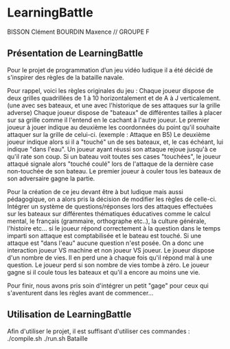 # LearningBattle

BISSON Clément BOURDIN Maxence // GROUPE F

## Présentation de LearningBattle

Pour le projet de programmation d’un jeu vidéo ludique il a été décidé de s'inspirer des règles de la bataille navale.

Pour rappel, voici les règles originales du jeu :
Chaque joueur dispose de deux grilles quadrillées de 1 à 10 horizontalement et de A à J verticalement. (une avec ses bateaux, et une avec l'historique de ses attaques sur la grille adverse)
Chaque joueur dispose de "bateaux" de différentes tailles à placer sur sa grille comme il l'entend en le cachant à l'autre joueur.
Le premier joueur à jouer indique au deuxième les coordonnées du point qu'il souhaite attaquer sur la grille de celui-ci. (exemple : Attaque en B5) Le deuxième joueur indique alors si il a "touché" un de ses bateaux, et, le cas échéant, lui indique "dans l'eau".
 Un joueur ayant réussi son attaque rejoue jusqu'à ce qu'il rate son coup. 
Si un bateau voit toutes ses cases "touchées", le joueur attaqué signale alors "touché coulé" lors de l'attaque de la dernière case non-touchée de son bateau. 
Le premier joueur à couler tous les bateaux de son adversaire gagne la partie. 

Pour la création de ce jeu devant être à but ludique mais aussi pédagogique, on a alors pris la décision de modifier les règles de celle-ci.
Intégrer un système de questions/réponses lors des attaques effectuées sur les bateaux sur différentes thématiques éducatives comme le calcul mental, le français (grammaire, orthographe etc..), la culture générale, l'histoire etc... si le joueur répond correctement à la question dans le temps imparti son attaque est comptabilisée et le bateau est touché. 
Si une attaque est "dans l'eau" aucune question n'est posée. 
On a donc une interaction joueur VS machine et non joueur VS joueur.
Le joueur dispose d'un nombre de vies. Il en perd une à chaque fois qu'il répond mal à une question.
Le joueur perd si son nombre de vies tombe à zéro.
Le joueur gagne si il coule tous les bateaux et qu'il a encore au moins une vie.

Pour finir, nous avons pris soin d'intégrer un petit "gage" pour ceux qui s'aventurent dans les règles avant de commencer... 

## Utilisation de LearningBattle

Afin d'utiliser le projet, il est suffisant d'utiliser ces commandes :
./compile.sh
./run.sh Bataille


